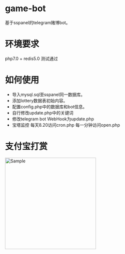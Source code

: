 # game-bot
基于sspanel的telegram赌博bot。


# 环境要求
php7.0 + redis5.0 测试通过

# 如何使用

+ 导入mysql.sql至sspanel同一数据库。
+ 添加lottery数据表初始内容。
+ 配置config.php中的数据库和bot信息。
+ 自行修改update.php中的关键词
+ 修改telegram bot WebHook为update.php
+ 宝塔监控 每天8.20访问cron.php 每一分钟访问open.php

# 支付宝打赏
<img src="https://qr.lofter.cc/api.php?text=https://qr.alipay.com/fkx09224oo3sjcwcnil9gc7" alt="Sample"  width="300" height="300">